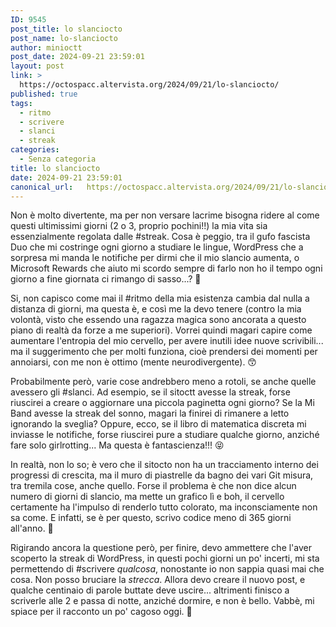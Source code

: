 ```yaml
---
ID: 9545
post_title: lo slanciocto
post_name: lo-slanciocto
author: minioctt
post_date: 2024-09-21 23:59:01
layout: post
link: >
  https://octospacc.altervista.org/2024/09/21/lo-slanciocto/
published: true
tags:
  - ritmo
  - scrivere
  - slanci
  - streak
categories:
  - Senza categoria
title: lo slanciocto
date: 2024-09-21 23:59:01
canonical_url:   https://octospacc.altervista.org/2024/09/21/lo-slanciocto/
---
```

<!-- wp:paragraph -->
<p>Non è molto divertente, ma per non versare lacrime bisogna ridere al come questi ultimissimi giorni (2 o 3, proprio pochini!!) la mia vita sia essenzialmente regolata dalle #streak. Cosa è peggio, tra il gufo fascista Duo che mi costringe ogni giorno a studiare le lingue, WordPress che a sorpresa mi manda le notifiche per dirmi che il mio slancio aumenta, o Microsoft Rewards che aiuto mi scordo sempre di farlo non ho il tempo ogni giorno a fine giornata ci rimango di sasso...? 😬</p>
<!-- /wp:paragraph -->

<!-- wp:paragraph -->
<p>Si, non capisco come mai il #ritmo della mia esistenza cambia dal nulla a distanza di giorni, ma questa è, e così me la devo tenere (contro la mia volontà, visto che essendo una ragazza magica sono ancorata a questo piano di realtà da forze a me superiori). Vorrei quindi magari capire come aumentare l'entropia del mio cervello, per avere inutili idee nuove scrivibili... ma il suggerimento che per molti funziona, cioè prendersi dei momenti per annoiarsi, con me non è ottimo (mente neurodivergente). 😙</p>
<!-- /wp:paragraph -->

<!-- wp:paragraph -->
<p>Probabilmente però, varie cose andrebbero meno a rotoli, se anche quelle avessero gli #slanci. Ad esempio, se il sitoctt avesse la streak, forse riuscirei a creare o aggiornare una piccola paginetta ogni giorno? Se la Mi Band avesse la streak del sonno, magari la finirei di rimanere a letto ignorando la sveglia? Oppure, ecco, se il libro di matematica discreta mi inviasse le notifiche, forse riuscirei pure a studiare qualche giorno, anziché fare solo girlrotting... Ma questa è fantascienza!!! 😝</p>
<!-- /wp:paragraph -->

<!-- wp:paragraph -->
<p>In realtà, non lo so; è vero che il sitocto non ha un tracciamento interno dei progressi di crescita, ma il muro di piastrelle da bagno dei vari Git misura, tra tremila cose, anche quello. Forse il problema è che non dice alcun numero di giorni di slancio, ma mette un grafico lì e boh, il cervello certamente ha l'impulso di renderlo tutto colorato, ma inconsciamente non sa come. E infatti, se è per questo, scrivo codice meno di 365 giorni all'anno. 🧐</p>
<!-- /wp:paragraph -->

<!-- wp:paragraph -->
<p>Rigirando ancora la questione però, per finire, devo ammettere che l'aver scoperto la streak di WordPress, in questi pochi giorni un po' incerti, mi sta permettendo di #scrivere <em>qualcosa</em>, nonostante io non sappia quasi mai che cosa. Non posso bruciare la <em>strecca</em>. Allora devo creare il nuovo post, e qualche centinaio di parole buttate deve uscire... altrimenti finisco a scriverle alle 2 e passa di notte, anziché dormire, e non è bello. Vabbè, mi spiace per il racconto un po' cagoso oggi. 🥲</p>
<!-- /wp:paragraph -->